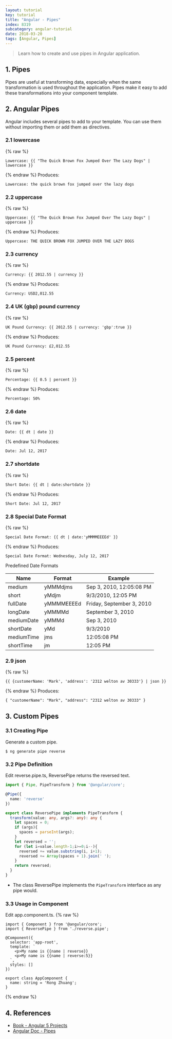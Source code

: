 ```yaml
---
layout: tutorial
key: tutorial
title: "Angular - Pipes"
index: 8319
subcategory: angular-tutorial
date: 2018-03-20
tags: [Angular, Pipes]
---
```


> Learn how to create and use pipes in Angular application.

## 1. Pipes
Pipes are useful at transforming data, especially when the same transformation is used throughout the application. Pipes make it easy to add these transformations into your component template.

## 2. Angular Pipes
Angular includes several pipes to add to your template. You can use them without importing them or add them as directives.
### 2.1 lowercase
{% raw %}
```raw
Lowercase: {{ "The Quick Brown Fox Jumped Over The Lazy Dogs" | lowercase }}
```
{% endraw %}
Produces:
```raw
Lowercase: the quick brown fox jumped over the lazy dogs
```
### 2.2 uppercase
{% raw %}
```raw
Uppercase: {{ "The Quick Brown Fox Jumped Over The Lazy Dogs" | uppercase }}
```
{% endraw %}
Produces:
```raw
Uppercase: THE QUICK BROWN FOX JUMPED OVER THE LAZY DOGS
```
### 2.3 currency
{% raw %}
```raw
Currency: {{ 2012.55 | currency }}
```
{% endraw %}
Produces:
```raw
Currency: USD2,012.55
```
### 2.4 UK (gbp) pound currency
{% raw %}
```raw
UK Pound Currency: {{ 2012.55 | currency: 'gbp':true }}
```
{% endraw %}
Produces:
```raw
UK Pound Currency: £2,012.55
```
### 2.5 percent
{% raw %}
```raw
Percentage: {{ 0.5 | percent }}
```
{% endraw %}
Produces:
```raw
Percentage: 50%
```
### 2.6 date
{% raw %}
```raw
Date: {{ dt | date }}
```
{% endraw %}
Produces:
```raw
Date: Jul 12, 2017
```
### 2.7 shortdate
{% raw %}
```raw
Short Date: {{ dt | date:shortdate }}
```
{% endraw %}
Produces:
```raw
Short Date: Jul 12, 2017
```
### 2.8 Special Date Format
{% raw %}
```raw
Special Date Format: {{ dt | date:'yMMMMEEEEd' }}
```
{% endraw %}
Produces:
```raw
Special Date Format: Wednesday, July 12, 2017
```

Predefined Date Formats

Name       | Format     | Example
-----------|------------|-----------------
medium     | yMMMdjms   | Sep 3, 2010, 12:05:08 PM
short      | yMdjm      | 9/3/2010, 12:05 PM
fullDate   | yMMMMEEEEd | Friday, September 3, 2010
longDate   | yMMMMd     | September 3, 2010
mediumDate | yMMMd      | Sep 3, 2010
shortDate  | yMd        | 9/3/2010
mediumTime | jms        | 12:05:08 PM  
shortTime  | jm         | 12:05 PM

### 2.9 json
{% raw %}
```raw
{{ {customerName: 'Mark', 'address': '2312 welton av 30333'} | json }}
```
{% endraw %}
Produces:
```raw
{ "customerName": "Mark", "address": "2312 welton av 30333" }
```

## 3. Custom Pipes
### 3.1 Creating Pipe
Generate a custom pipe.
```raw
$ ng generate pipe reverse
```
### 3.2 Pipe Definition
Edit reverse.pipe.ts, ReversePipe returns the reversed text.
```typescript
import { Pipe, PipeTransform } from '@angular/core';

@Pipe({
  name: 'reverse'
})

export class ReversePipe implements PipeTransform {
  transform(value: any, args?: any): any {
    let spaces = 0;
    if (args){
      spaces = parseInt(args);
    }
    let reversed = '';
    for (let i=value.length-1;i>=0;i--){
      reversed += value.substring(i, i+1);
      reversed += Array(spaces + 1).join(' ');
    }
    return reversed;
  }
}
```
* The class ReversePipe implements the `PipeTransform` interface as any pipe would.

### 3.3 Usage in Component
Edit app.component.ts.
{% raw %}
```raw
import { Component } from '@angular/core';
import { ReversePipe } from './reverse.pipe';

@Component({
  selector: 'app-root',
  template: `
    <p>My name is {{name | reverse}}
    <p>My name is {{name | reverse:5}}
  `,
  styles: []
})

export class AppComponent {
  name: string = 'Rong Zhuang';
}
```
{% endraw %}

## 4. References
* [Book - Angular 5 Projects](https://www.amazon.com/Angular-Projects-Learn-Single-Applications/dp/148423278X)
* [Angular Doc - Pipes](https://angular.io/guide/pipes)
